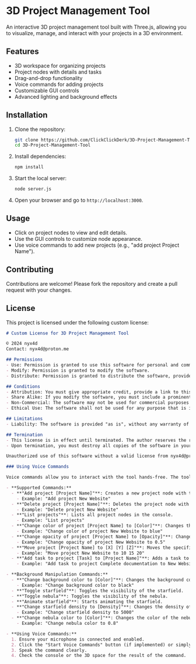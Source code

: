 # 3D Project Management Tool

An interactive 3D project management tool built with Three.js, allowing you to visualize, manage, and interact with your projects in a 3D environment.

## Features
- 3D workspace for organizing projects
- Project nodes with details and tasks
- Drag-and-drop functionality
- Voice commands for adding projects
- Customizable GUI controls
- Advanced lighting and background effects

## Installation
1. Clone the repository:
    ```sh
    git clone https://github.com/ClickClickDerk/3D-Project-Management-Tool.git
    cd 3D-Project-Management-Tool
    ```

2. Install dependencies:
    ```sh
    npm install
    ```

3. Start the local server:
    ```sh
    node server.js
    ```

4. Open your browser and go to `http://localhost:3000`.

## Usage
- Click on project nodes to view and edit details.
- Use the GUI controls to customize node appearance.
- Use voice commands to add new projects (e.g., "add project Project Name").

## Contributing
Contributions are welcome! Please fork the repository and create a pull request with your changes.

## License

This project is licensed under the following custom license:

```markdown
# Custom License for 3D Project Management Tool

© 2024 nyx4d
Contact: nyx4d@proton.me

## Permissions
- Use: Permission is granted to use this software for personal and commercial purposes.
- Modify: Permission is granted to modify the software.
- Distribute: Permission is granted to distribute the software, provided that the conditions below are met.

## Conditions
- Attribution: You must give appropriate credit, provide a link to this license, and indicate if changes were made. You may do so in any reasonable manner, but not in any way that suggests the licensor endorses you or your use.
- Share Alike: If you modify the software, you must include a prominent notice stating that you have made changes, and you must share those modifications under the same or compatible license as this one.
- Non-Commercial: The software may not be used for commercial purposes without explicit permission from the author.
- Ethical Use: The software shall not be used for any purpose that is illegal, unethical, or harmful, except in rare cases where the unethical use is justified for positive change and for the benefit of the people. Such cases must be approved by the author.

## Limitations
- Liability: The software is provided "as is", without any warranty of any kind, express or implied, including but not limited to the warranties of merchantability, fitness for a particular purpose, and noninfringement. In no event shall the authors or copyright holders be liable for any claim, damages, or other liability, whether in an action of contract, tort, or otherwise, arising from, out of, or in connection with the software or the use or other dealings in the software.

## Termination
- This license is in effect until terminated. The author reserves the right to terminate this license if the conditions are violated.
- Upon termination, you must destroy all copies of the software in your possession.

Unauthorized use of this software without a valid license from nyx4d@proton.me is strictly prohibited. Email me and let's work together!

### Using Voice Commands

Voice commands allow you to interact with the tool hands-free. The tool uses the Web Speech API for voice recognition.

- **Supported Commands:**
  - **"Add project [Project Name]"**: Creates a new project node with the specified name.
    - Example: "Add project New Website"
  - **"Delete project [Project Name]"**: Deletes the project node with the specified name.
    - Example: "Delete project New Website"
  - **"List projects"**: Lists all project nodes in the console.
    - Example: "List projects"
  - **"Change color of project [Project Name] to [Color]"**: Changes the color of the specified project node.
    - Example: "Change color of project New Website to blue"
  - **"Change opacity of project [Project Name] to [Opacity]"**: Changes the opacity of the specified project node.
    - Example: "Change opacity of project New Website to 0.5"
  - **"Move project [Project Name] to [X] [Y] [Z]"**: Moves the specified project node to the given coordinates.
    - Example: "Move project New Website to 10 15 20"
  - **"Add task to project [Task] to [Project Name]"**: Adds a task to the specified project node.
    - Example: "Add task to project Complete documentation to New Website"

- **Background Manipulation Commands:**
  - **"Change background color to [Color]"**: Changes the background color.
    - Example: "Change background color to black"
  - **"Toggle starfield"**: Toggles the visibility of the starfield.
  - **"Toggle nebula"**: Toggles the visibility of the nebula.
  - **"Animate starfield"**: Starts animating the starfield.
  - **"Change starfield density to [Density]"**: Changes the density of the starfield.
    - Example: "Change starfield density to 5000"
  - **"Change nebula color to [Color]"**: Changes the color of the nebula.
    - Example: "Change nebula color to 0.8"

- **Using Voice Commands:**
  1. Ensure your microphone is connected and enabled.
  2. Click the "Start Voice Commands" button (if implemented) or simply start speaking if the recognition is always on.
  3. Speak the command clearly.
  4. Check the console or the 3D space for the result of the command.
